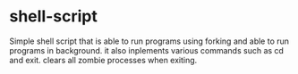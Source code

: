 # shell-script

Simple shell script that is able to run programs using forking and able to run programs in background.
it also inplements various commands such as cd and exit.
clears all zombie processes when exiting.
